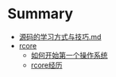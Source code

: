 # Summary

-  [源码的学习方式与技巧.md](源码的学习方式与技巧.md) 
-  [rcore]()
     -  [如何开始第一个操作系统](./os/rcore/如何开始第一个操作系统.md)
     -  [rcore经历](./os/rcore/rcore-lab.md)
